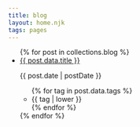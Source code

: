 ```yaml
---
title: blog
layout: home.njk
tags: pages
---
```


<ul class="blog posts">
{% for post in collections.blog %}
<li class="blog post">
<div>
<a href="{{ post.url }}">{{ post.data.title }}</a> <p class='blog-list dates'>{{ post.date | postDate }}<p>
</div>
<ul class="blog-tags">
{% for tag in post.data.tags %}
<li>
{{ tag | lower }}
</li>
{% endfor %}
</ul>
</li>
{% endfor %}
</ul>
